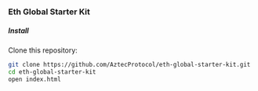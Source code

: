 ### Eth Global Starter Kit

#####  **Install**

Clone this repository:

```sh
git clone https://github.com/AztecProtocol/eth-global-starter-kit.git
cd eth-global-starter-kit
open index.html
```

